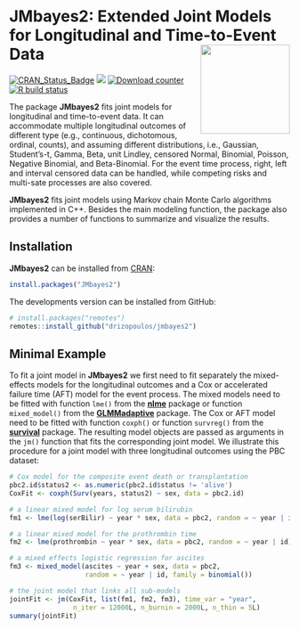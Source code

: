 
# JMbayes2: Extended Joint Models for Longitudinal and Time-to-Event Data <img src="man/figures/logo.png" align="right" alt="" width="160" />

<!-- badges: start -->

[![CRAN_Status_Badge](https://www.r-pkg.org/badges/version-last-release/JMbayes2)](https://cran.r-project.org/package=JMbayes2)
[![](https://cranlogs.r-pkg.org/badges/grand-total/JMbayes2)](https://cran.r-project.org/package=JMbayes2)
[![Download
counter](https://cranlogs.r-pkg.org/badges/JMbayes2)](https://cran.r-project.org/package=JMbayes2)
[![R build
status](https://github.com/drizopoulos/JMbayes2/workflows/R-CMD-check/badge.svg)](https://github.com/drizopoulos/JMbayes2/actions)
<!-- badges: end -->

The package **JMbayes2** fits joint models for longitudinal and
time-to-event data. It can accommodate multiple longitudinal outcomes of
different type (e.g., continuous, dichotomous, ordinal, counts), and
assuming different distributions, i.e., Gaussian, Student’s-t, Gamma,
Beta, unit Lindley, censored Normal, Binomial, Poisson, Negative
Binomial, and Beta-Binomial. For the event time process, right, left and
interval censored data can be handled, while competing risks and
multi-sate processes are also covered.

**JMbayes2** fits joint models using Markov chain Monte Carlo algorithms
implemented in C++. Besides the main modeling function, the package also
provides a number of functions to summarize and visualize the results.

## Installation

**JMbayes2** can be installed from [CRAN](https://cran.r-project.org/):

``` r
install.packages("JMbayes2")
```

The developments version can be installed from GitHub:

``` r
# install.packages("remotes")
remotes::install_github("drizopoulos/jmbayes2")
```

## Minimal Example

To fit a joint model in **JMbayes2** we first need to fit separately the
mixed-effects models for the longitudinal outcomes and a Cox or
accelerated failure time (AFT) model for the event process. The mixed
models need to be fitted with function `lme()` from the
[**nlme**](https://cran.r-project.org/package=nlme) package or function
`mixed_model()` from the
[**GLMMadaptive**](https://cran.r-project.org/package=GLMMadaptive)
package. The Cox or AFT model need to be fitted with function `coxph()`
or function `survreg()` from the
[**survival**](https://cran.r-project.org/package=survival) package. The
resulting model objects are passed as arguments in the `jm()` function
that fits the corresponding joint model. We illustrate this procedure
for a joint model with three longitudinal outcomes using the PBC
dataset:

``` r
# Cox model for the composite event death or transplantation
pbc2.id$status2 <- as.numeric(pbc2.id$status != 'alive')
CoxFit <- coxph(Surv(years, status2) ~ sex, data = pbc2.id)

# a linear mixed model for log serum bilirubin
fm1 <- lme(log(serBilir) ~ year * sex, data = pbc2, random = ~ year | id)

# a linear mixed model for the prothrombin time
fm2 <- lme(prothrombin ~ year * sex, data = pbc2, random = ~ year | id)

# a mixed effects logistic regression for ascites
fm3 <- mixed_model(ascites ~ year + sex, data = pbc2,
                   random = ~ year | id, family = binomial())

# the joint model that links all sub-models
jointFit <- jm(CoxFit, list(fm1, fm2, fm3), time_var = "year",
                n_iter = 12000L, n_burnin = 2000L, n_thin = 5L)
summary(jointFit)
```
